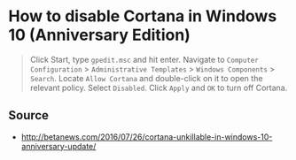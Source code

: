 ﻿# How to disable Cortana in Windows 10 (Anniversary Edition)

> Click Start, type `gpedit.msc` and hit enter.
> Navigate to `Computer Configuration` > `Administrative Templates` > `Windows Components` > `Search`.
> Locate `Allow Cortana` and double-click on it to open the relevant policy.
> Select `Disabled`.
> Click `Apply` and `OK` to turn off Cortana.

## Source

 * <http://betanews.com/2016/07/26/cortana-unkillable-in-windows-10-anniversary-update/>
